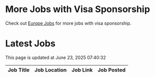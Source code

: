 # More Jobs with Visa Sponsorship

Check out [Europe Jobs](https://github.com/sureshparimi/europejobs#latest-jobs) for more jobs with visa sponsorship.

# Latest Jobs

This page is updated at June 23, 2025 07:40:32

| Job Title | Job Location | Job Link | Job Posted |
| --- | --- | --- | --- |
